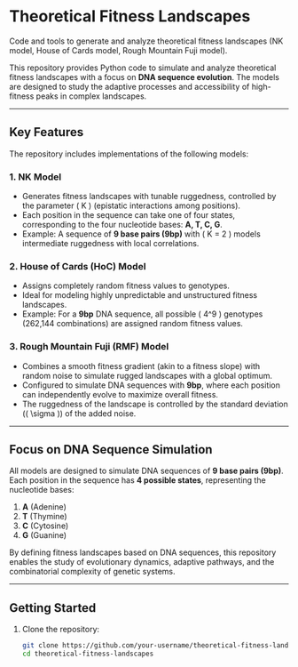 # **Theoretical Fitness Landscapes**  
Code and tools to generate and analyze theoretical fitness landscapes (NK model, House of Cards model, Rough Mountain Fuji model).  

This repository provides Python code to simulate and analyze theoretical fitness landscapes with a focus on **DNA sequence evolution**. The models are designed to study the adaptive processes and accessibility of high-fitness peaks in complex landscapes.  

---

## **Key Features**  
The repository includes implementations of the following models:  

### **1. NK Model**  
- Generates fitness landscapes with tunable ruggedness, controlled by the parameter \( K \) (epistatic interactions among positions).  
- Each position in the sequence can take one of four states, corresponding to the four nucleotide bases: **A, T, C, G**.  
- Example: A sequence of **9 base pairs (9bp)** with \( K = 2 \) models intermediate ruggedness with local correlations.  

### **2. House of Cards (HoC) Model**  
- Assigns completely random fitness values to genotypes.  
- Ideal for modeling highly unpredictable and unstructured fitness landscapes.  
- Example: For a **9bp** DNA sequence, all possible \( 4^9 \) genotypes (262,144 combinations) are assigned random fitness values.  

### **3. Rough Mountain Fuji (RMF) Model**  
- Combines a smooth fitness gradient (akin to a fitness slope) with random noise to simulate rugged landscapes with a global optimum.  
- Configured to simulate DNA sequences with **9bp**, where each position can independently evolve to maximize overall fitness.  
- The ruggedness of the landscape is controlled by the standard deviation (\( \sigma \)) of the added noise.  

---

## **Focus on DNA Sequence Simulation**  
All models are designed to simulate DNA sequences of **9 base pairs (9bp)**.  
Each position in the sequence has **4 possible states**, representing the nucleotide bases:  
1. **A** (Adenine)  
2. **T** (Thymine)  
3. **C** (Cytosine)  
4. **G** (Guanine)  

By defining fitness landscapes based on DNA sequences, this repository enables the study of evolutionary dynamics, adaptive pathways, and the combinatorial complexity of genetic systems.  

---

## **Getting Started**  
1. Clone the repository:  
   ```bash
   git clone https://github.com/your-username/theoretical-fitness-landscapes.git
   cd theoretical-fitness-landscapes
